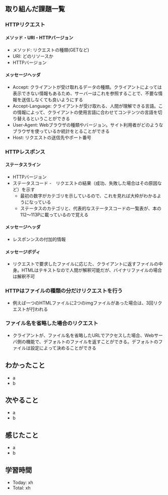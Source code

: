 ## 取り組んだ課題一覧
### HTTPリクエスト
#### メソッド・URI・HTTPバージョン
- メソッド: リクエストの種類(GETなど)
- URI: どのリソースか
- HTTPバージョン
#### メッセージヘッダ
- Accept: クライアントが受け取れるデータの種類。クライアントによっては表示できない情報もあるため、サーバーはこれを参照することで、不要な情報を送信しなくても良いようにする
- Accept-Language: クライアントが受け取れる、人間が理解できる言語。この情報によって、クライアントの使用言語に合わせてコンテンツの言語を切り替えるということができる
- User-Agent: Webブラウザの種類やバージョン。サイト利用者がどのようなブラウザを使っているか統計をとることができる
- Host: リクエストの送信先やポート番号
### HTTPレスポンス
#### ステータスライン
- HTTPバージョン
- ステータスコード
  -　リクエストの結果（成功、失敗した場合はその原因など）を示す
  - 最初の数字がカテゴリを示しているので、これを見れば大枠がわかるようになっている
  - ステータスのカテゴリと、代表的なステータスコードの一覧表が、本の112〜113Pに載っているので覚える
#### メッセージヘッダ
- レスポンンスの付加的情報
#### メッセージボディ
- リクエストで要求したファイルに応じた、クライアントに返すファイルの中身。HTMLはテキストなので人間が解釈可能だが、バイナリファイルの場合は解釈不可
### HTTPはファイルの種類の分だけリクエストを行う
- 例えば一つのHTMLファイルに2つのimgファイルがあった場合は、3回リクエストが行われる
### ファイル名を省略した場合のリクエスト
- クライアントが、ファイル名を省略したURLでアクセスした場合、Webサーバ側の機能で、デフォルトのファイルを返すことができる。デフォルトのファイルは設定によって決めることができる

## わかったこと
- a
- b
## 次やること
- a
- b
## 感じたこと
- a
- b
## 学習時間
- Today: xh
- Total: xh
